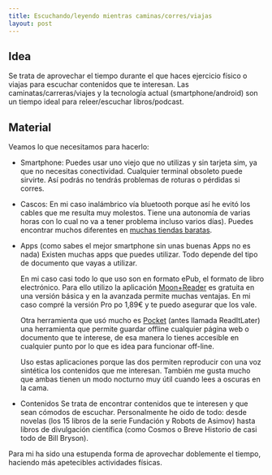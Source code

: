 ```yaml
---
title: Escuchando/leyendo mientras caminas/corres/viajas
layout: post
---
```



## Idea 

Se trata de aprovechar el tiempo durante el que haces ejercicio físico o viajas para escuchar contenidos que te interesan. Las caminatas/carreras/viajes y la tecnología actual (smartphone/android) son un tiempo ideal para releer/escuchar libros/podcast.

## Material

Veamos lo que necesitamos para hacerlo:

* Smartphone: Puedes usar uno viejo que no utilizas y sin tarjeta sim, ya que no necesitas conectividad. Cualquier terminal obsoleto puede sirvirte. Así podrás no tendrás problemas de  roturas o pérdidas si corres.

* Cascos: En mi caso inalámbrico vía bluetooth  porque así he evitó los cables que me resulta muy molestos. Tiene una autonomía de varias horas con lo cual no va a tener problema incluso varios días). Puedes encontrar muchos diferentes en [muchas tiendas baratas](http://www.dx.com/s/bluetooth+headset).

* Apps (como sabes el mejor smartphone sin unas buenas Apps no es nada) Existen muchas apps que puedes utilizar. Todo depende del tipo de documento que vayas a utilizar. 
	
	En mi caso casi todo lo que uso son en formato ePub, el formato de libro electrónico. Para ello utilizo la aplicación [Moon+Reader](https://play.google.com/store/apps/details?id=com.flyersoft.moonreader&hl=es) es gratuita en una versión básica y en la avanzada permite muchas ventajas. En mi caso compré la versión Pro po 1,89€ y te puedo asegurar que los vale.

	Otra herramienta que usó mucho es [Pocket](https://play.google.com/store/apps/details?id=com.ideashower.readitlater.pro&hl=es) (antes llamada ReadItLater) una herramienta que permite guardar offline cualquier página web o documento que te interese, de esa manera lo tienes accesible en cualquier punto por lo que es idea para funcionar off-line.

	Uso estas aplicaciones porque las dos permiten reproducir con una voz sintética los contenidos que me interesan. También me gusta mucho que ambas tienen un modo nocturno muy útil cuando lees a oscuras en la cama.

* Contenidos Se trata de encontrar contenidos que te interesen y que sean cómodos de escuchar. Personalmente he oido de todo: desde novelas (los 15 libros de la serie Fundación y Robots de Asimov) hasta libros de divulgación científica (como Cosmos o Breve Historio de casi todo de Bill Bryson).

Para mi ha sido una estupenda forma de aprovechar doblemente el tiempo, haciendo más apetecibles actividades físicas.